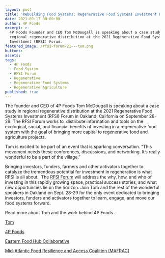 ```yaml
---
layout: post
title: 'Rebuilding Food Systems: Regenerative Food Systems Investment Forum'
date: 2021-09-17 00:00:00
author: 4P Foods
excerpt: >-
  4P Foods Founder and CEO Tom McDougall is speaking about a case study in
  regional regenerative distribution at the 2021 Regenerative Food Systems
  Investment (RFSI) Forum.
featured_image: /rfsi-forum-21---tom.png
buttons:
assets:
tags:
  - 4P Foods
  - Food System
  - RFSI Forum
  - Regenerative
  - Regenerative Food Systems
  - Regenerative Agriculture
published: true
---
```

<div class="editable"><p>The founder and CEO of 4P Foods Tom McDougall is speaking about a case study in regional regenerative distribution at the 2021 Regenerative Food Systems Investment (RFSI) Forum in Oakland, California on September 28-29. The RFSI Forum works to&nbsp; distribute information and tools on the ecological, social, and financial benefits of investing in a regenerative food system with the goal of bringing more capital to regenerative food and agriculture projects.&nbsp;</p><p>Tom is excited to be part of an event that is sparking conversation. &ldquo;This movement needs these conferences, discussions, and networking. It&rsquo;s really wonderful to be a part of the village.&rdquo;</p><p>Bringing investors, funders, farmers and other activators together to catalyze the tremendous potential for investment in regeneration is what RFSI is all about.&nbsp; The <a target="_blank" rel="noopener" href="https://rfsi-forum.com/current-forum/">RFSI Forum</a> will address the why, how, and who of investing in this rapidly growing space, practical success stories, and what new opportunities lie on the horizon. Join Tom and the rest of the wonderful speakers in Oakland on Sept. 28-29 for the only event dedicated to bringing investors, funders and activators together to learn, engage, and move our food systems forward.</p><p>Read more about Tom and the work behind 4P Foods...</p><p><a target="_blank" rel="noopener" href="/team/tom-mcdougall/">Tom</a></p><p><a target="_blank" rel="noopener" href="/about/">4P Foods</a></p><p><a target="_blank" rel="noopener" href="https://www.easternfoodhubcollaborative.org/">Eastern Food Hub Collaborative</a></p><p><a target="_blank" rel="noopener" href="/posts/mid-atlantic-food-resilience-and-access-coalition-mafrac/">Mid-Atlantic Food Resilience and Access Coalition (MAFRAC)</a></p></div>
